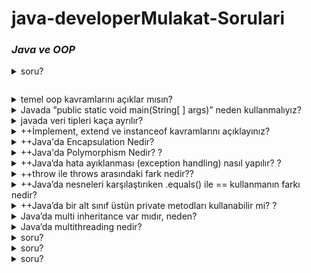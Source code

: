 # java-developerMulakat-Sorulari

### *Java ve OOP*

<details>

<summary>soru?</summary>

cevap


```java
kodlar kodlar
```

</details>


<figure><img src="assets/solid.gif" alt=""><figcaption></figcaption></figure>



<details>

<summary>temel oop kavramlarını açıklar mısın?</summary>

Abstraction: Bir sınıfta davranış ve özelliklerin tanımlanmasıdır.
Encapsulation: Kapsülleme sayesinde, hangi özellik ve davranışların program dışına gösterilip gösterilmeyeceğini belirleriz.
Inheritance: : Sınıfların birbirinden türeme durumudur. Farklı sınıflar arasındaki ilişki “is a” şeklinde ifade edilir.
Inferface: Uygulamaların donanım yapılarıyla ve birbirleriyle iletişim kurması için kullandığı bir yapıdır. Zorunlu olarak tanımlanması gereken metotları belirtir.
Polymorphism: Methodların objeye göre farklı çıktılar üretmesi veya farklı işler yapmasıdır. Örneğin: Alt sınıfların farklı davranışları göstermesi.

</details>

<details>

<summary>Javada ”public static void main(String[ ] args)” neden kullanmalıyız?</summary>

JVM kodları çalışırken yazılmış classlar arasından başlayacağı noktayı bilmesi gerekmektedir. JVM, publicstaticvoidmain(String[ ] args) metodunu arar ve oradan çalışmaya başlar. 


</details>



<details>

<summary>javada veri tipleri kaça ayrılır?</summary>

Java'da veri tipleri 3 ana kategoriye ayrılır:
1. Temel Veri Tipleri (Primitive Data Types)
Tam Sayılar:
byte (8 bit)
short (16 bit)
int (32 bit)
long (64 bit)
Ondalıklı Sayılar:
float (32 bit)
double (64 bit)
Karakterler:
char (16 bit)
Mantıksal Değerler:
boolean (true veya false)
2. Referans Tipleri (Reference Types)
Nesneleri ve dizileri saklamak için kullanılır.
Sınıflar
Arabirimler
Diziler
3. Özel Veri Tipleri (Special Data Types)
void
null
Temel veri tipleri, bellekten sabit miktarda yer kaplar ve doğrudan bellekte saklanır. Referans tipleri ise bellekten bir nesnenin veya dizinin başlangıç ​​adresini saklar.
Özel veri tipleri:
void fonksiyonların geri dönüş değerini belirtmek için kullanılır.
null bir referans tipinin değerinin boş olduğunu gösterir.
</details>





<details>

<summary>++İmplement, extend ve instanceof kavramlarını açıklayınız?
</summary>

Implement: Bir sınıfın belirli bir davranışa sahip olduğunu belirtmek için kullanılmalıdır. Bu davranış arayüzde tanımlanır ve sınıf bu arayüzü implement ederek bu davranışı sağlamalıdır.
Extend: Bir sınıftan yeni bir sınıf oluşturmak ve üst sınıfa ait özellikleri ve metotları kullanarak yeni bir davranış eklemek istediğinizde kullanılır.
Instanceof operatörü, bir nesnenin belirli bir sınıftan veya arayüzden olup olmadığını kontrol etmek için kullanılır.


</details>

<details>

<summary>++Java'da Encapsulation Nedir?</summary>

Encapsulation, bir sınıfın üyelerini (değişkenler ve metotlar) korumak ve saklamak için kullanılan bir tekniktir. Bu teknik, sınıfın iç yapısını kullanıcılardan gizleyerek ve sadece belirli erişim izinleri sağlayarak kodun daha güvenli ve sağlam olmasını sağlar.
Encapsulation'ın faydaları:
Güvenlik: Sınıfın üyelerini yetkisiz erişimden korur.
Değişiklik esnekliği: Sınıfın iç yapısını değiştirmeyi kolaylaştırır.
Kodun sağlamlığı: Hatalı kodların ve veri tutarsızlıklarının önüne geçer.
Bakım kolaylığı: Kodun daha okunabilir ve anlaşılır olmasını sağlar.
Encapsulation nasıl uygulanır:
Erişim belirteçleri: Sınıf üyelerinin erişim seviyelerini belirlemek için public, private ve protected gibi erişim belirteçleri kullanılır.
Getter ve setter metodları: Sınıfın private üyelerine erişmek için getter ve setter metodları kullanılır.

```java
public class Person {

    private String name;
    private int age;

    public Person(String name, int age) {
        this.name = name;
        this.age = age;
    }

    public String getName() {
        return name;
    }

    public void setName(String name) {
        this.name = name;
    }

    public int getAge() {
        return age;
    }

    public void setAge(int age) {
        this.age = age;
    }
}

```
Bu örnekte, Person sınıfının name ve age üyeleri private olarak belirtilmiştir. Bu üyelere doğrudan erişilemez. Erişim için getName(), setName(), getAge() ve setAge() metotları kullanılmalıdır.
Encapsulation, Java'da önemli bir programlama tekniğidir. Sınıfların üyelerini korumak ve saklamak için kullanılır. Bu teknik, kodun daha güvenli, sağlam ve bakımı kolay olmasını sağlar.

</details>

<details>

<summary>++Java'da Polymorphism Nedir?
?</summary>

Polymorphism, birden fazla işlemin tek bir kod ile gerçekleştirilebilme özelliğidir. Java'da polymorphism iki şekilde gerçekleşir:
1. Overloading: Aynı isimdeki metotların farklı parametre listeleri ile tanımlanmasıdır. Bu sayede, aynı isimdeki metot farklı işlevler için kullanılabilir.
Örnek:
```java
public class Overloading {

    public static void main(String[] args) {
        System.out.println(topla(2, 3)); // 5
        System.out.println(topla(2.5, 3.5)); // 6.0
    }

    public static int topla(int x, int y) {
        return x + y;
    }

    public static double topla(double x, double y) {
        return x + y;
    }
}
```
Bu örnekte, topla metodu iki farklı şekilde tanımlanmıştır. Birincisi int parametreler alır ve int değer döndürür. İkincisi ise double parametreler alır ve double değer döndürür.

2. Overriding: Bir alt sınıfta, bir üst sınıftaki metodun farklı bir şekilde tanımlanmasıdır. Bu sayede, alt sınıf, üst sınıftan devraldığı metodu kendi ihtiyacına göre özelleştirebilir.
Örnek:
```java
public class Animal {

    public void speak() {
        System.out.println("Hayvan ses çıkarıyor.");
    }
}

public class Dog extends Animal {

    @Override
    public void speak() {
        System.out.println("Havlıyor.");
    }
}

public class Cat extends Animal {

    @Override
    public void speak() {
        System.out.println("Miyavlıyor.");
    }
}

public class Main {

    public static void main(String[] args) {
        Animal animal = new Animal();
        animal.speak(); // Hayvan ses çıkarıyor.

        Dog dog = new Dog();
        dog.speak(); // Havlıyor.

        Cat cat = new Cat();
        cat.speak(); // Miyavlıyor.
    }
}
```
Bu örnekte, Animal sınıfındaki speak metodu, Dog ve Cat sınıflarında farklı şekilde override edilmiştir. Bu sayede, her hayvan kendi türüne özgü ses çıkarabilir.
Polymorphism'in faydaları:
Kodun daha az tekrarlı olmasını sağlar.
Kodun daha okunabilir ve anlaşılır olmasını sağlar.
Kodun daha esnek ve genişletilebilir olmasını sağlar.
Bakım kolaylığı sağlar.
Polymorphism, Java'da önemli bir programlama tekniğidir. Kodun daha az tekrarlı, daha okunabilir, daha esnek ve daha bakımı kolay olmasını sağlar.
</details>



<details>

<summary>++Java’da hata ayıklanması (exception handling) nasıl yapılır?
?</summary>

Java'da hata ayıklama, try-catch blokları ve throw anahtar sözcüğü ile yapılır.
try-catch Blokları:
try bloğu, hataya neden olabilecek kodları içerir.
catch bloğu, hataya ne zaman ve nasıl tepki verileceğini tanımlar.
throw Anahtar Sözcüğü:
throw anahtar sözcüğü, kasıtlı olarak bir hata oluşturmak için kullanılır.


</details>

<details>

<summary>++throw ile throws arasındaki fark nedir??</summary>

Throw ve Throws Arasındaki Fark
Throw ve throws, Java'da hata fırlatmak ve yönetmek için kullanılan iki anahtar kelimedir. Amaçları ve kullanımları bakımından farklıdırlar.
Throw:
Bir hata oluştuğunda program akışını durdurmak ve hatayı yukarıdaki katmana fırlatmak için kullanılır.
Bir try-catch bloğunun içinde veya dışında kullanılabilir.
Fırlatılan hata bir Exception veya Error nesnesi olmalıdır.
Tek bir hata fırlatmak için kullanılır.
Throws:
Bir metodun hangi hataları fırlatabileceğini bildirmek için kullanılır.
Metodun başında, parametre listesinden sonra yer alır.
Fırlatılabilecek hatalar bir veya daha fazla Exception nesnesi olarak belirtilir.
Metodun hata fırlatıp fırlatmayacağını garanti etmez.
Hata fırlatma işlemi try-catch bloğunda kontrol edilir.


</details>


<details>

<summary>++Java’da nesneleri karşılaştırıken .equals() ile == kullanmanın farkı nedir?</summary>

Java'da nesneleri karşılaştırmak için iki yöntem kullanılır:
1. == Operatörü:
== operatörü, iki nesnenin referanslarının aynı olup olmadığını kontrol eder.
İki nesnenin referansları aynıysa, == operatörü true döndürür.
String s1 = "Merhaba";
String s2 = "Merhaba";

if (s1 == s2) {
    System.out.println("Nesneler aynı!");
} else {
    System.out.println("Nesneler farklı!");
}

2. .equals() Metotu:
.equals() metodu, iki nesnenin içeriklerinin aynı olup olmadığını kontrol eder.
.equals() metodu true döndürürse, iki nesnenin içerikleri aynıdır.
Ne zaman neyi kullanmalıyız?
Nesnelerin referanslarının aynı olup olmadığını kontrol etmek istiyorsanız == operatörünü kullanmalısınız.
Nesnelerin içeriklerinin aynı olup olmadığını kontrol etmek istiyorsanız .equals() metodunu kullanmalısınız.
Dikkat:
== operatörü, primitive tipler için de kullanılabilir. Primitive tipler için == operatörü, iki değerin aynı olup olmadığını kontrol eder.
.equals() metodu, Object sınıfından miras alınır. Bu nedenle, tüm nesneler .equals() metoduna sahiptir.



```java
kodlar kodlar
```

</details>


<details>

<summary>++Java’da bir alt sınıf üstün private metodları kullanabilir mi?
?</summary>

Hayır, bir alt sınıf, üst sınıfın private olarak tanımlanmış metotlarını doğrudan kullanamaz.
Sebep:
private erişim belirteci, metodun sadece tanımlandığı sınıf tarafından erişilebilir olmasını sağlar. Alt sınıflar, üst sınıftan miras almış olsalar bile, private metotları doğrudan kullanamazlar.

</details>


<details>

<summary>Java’da multi inheritance var mıdır, neden?</summary>

Hayır, Java'da çoklu kalıtım (multi inheritance) doğrudan desteklenmez. Bunun sebeplerinden biri Diamond Problemidir:
Bir sınıf birden fazla sınıftan miras alırsa ve bu sınıflardan birkaçı aynı metodu veya field'ı tanımlarsa, hangisinin kullanılacağına karar vermede belirsizlik oluşur. Bu duruma diamond problemi denir.
Örnek:


```java

public interface Animal {
    void makeSound();
}

public interface Dog {
    void makeSound();
}

public class Cat implements Animal, Dog {
    // Hangi makeSound() metodu kullanılacak?
}

```

</details>





<details>

<summary>Java’da multithreading nedir?</summary>

Java'da çoklu iş parçacıklılık (multithreading, bir uygulamanın içerisinde birden fazla iş parçacığının (thread) eş zamanlı olarak çalışmasına olanak tanıyan bir programlama tekniğidir. Bu iş parçacıkları, uygulamanın farklı görevlerini aynı anda yürütmeyi mümkün kılar, programın daha duyarlı ve verimli olmasını sağlar.
İş parçacığı (thread), işletim sistemi tarafından yönetilen ve CPU zaman dilimi içinde bağımsız olarak yürütülen bir kod parçasıdır. Bir uygulama aynı anda birden fazla iş parçacığına sahip olabilir ve bu iş parçacıkları birbirlerinden bağımsız olarak çalışır.
Avantajlar:
Duyarlılık: Kullanıcı arayüzünün donmadan diğer görevleri yerine getirmenizi sağlar. Örneğin, bir program müzik çalarken aynı anda dosya indirebilir.
Verimlilik: Birden fazla CPU çekirdeği varsa, her çekirdeği kullanan iş parçacıkları ile uygulamanın performansını artırabilirsiniz.
Uzun süreli işlemler: Ağ bağlantısı gibi uzun süreli işlemleri arka planda gerçekleştirerek kullanıcı arayüzünün duyarlı kalmasını sağlayabilirsiniz.
Dezavantajlar:
Karmaşıklık: Çoklu iş parçacıklı programlama tek iş parçacıklı programlamaya göre daha karmaşıktır. İş parçacıklarının senkronize edilmesi ve veri yarışlarını önlemek için dikkatli kod yazımı gerekir.
Hata ayıklama: Çoklu iş parçacıklı program hatalarını ayıklamak daha zor olabilir. Bir hata farklı iş parçacıklarının etkileşiminden kaynaklanabilir.
Java'da çoklu iş parçacıklılık:
Java, Thread sınıfı ve iş parçacıklarını senkronize etmek için çeşitli mekanizmalar (kilitler, semaforlar) ile çoklu iş parçacıklı programlama desteği sunar. Bunların yanı sıra, ExecutorService ve Callable arayüzleri gibi daha yüksek seviyeli API'ler de mevcuttur.
Örnek:
```java
public class Example {
  public static void main(String[] args) {
    Thread thread1 = new Thread(() -> {
      // İş parçacığı 1'in yapacağı iş
    });
    Thread thread2 = new Thread(() -> {
      // İş parçacığı 2'nin yapacağı iş
    });

    thread1.start();
    thread2.start();
  }
}
```
Bu örnekte, thread1 ve thread2 adında iki iş parçacığı oluşturulur ve her biri farklı bir işi yürütecek şekilde programlanır. Her iki iş parçacığı da aynı anda başlatılır ve kendi görevlerini bağımsız olarak yerine getirir.


</details>


<details>

<summary>soru?</summary>

cevap


```java
kodlar kodlar
```

</details>


<details>

<summary>soru?</summary>

cevap


```java
kodlar kodlar
```

</details>


<details>

<summary>soru?</summary>

cevap


```java
kodlar kodlar
```

</details>
